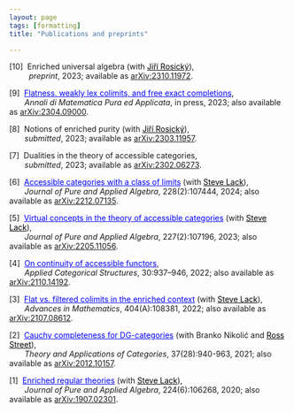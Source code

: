 ```yaml
---
layout: page
tags: [formatting]
title: "Publications and preprints"

---
```


[10]  Enriched universal algebra (with <a href="http://www.math.muni.cz/~rosicky/" style="color:black">Jiří Rosický</a>), <br>
         *preprint*, 2023; available as [arXiv:2310.11972](https://arxiv.org/abs/2310.11972).

[9]  <a href="https://doi.org/10.1007/s10231-023-01383-2" style="color:blue">Flatness, weakly lex colimits, and free exact completions</a>, <br>
       *Annali di Matematica Pura ed Applicata*, in press, 2023; also available as [arXiv:2304.09000](https://arxiv.org/abs/2304.09000).

[8]  Notions of enriched purity (with <a href="http://www.math.muni.cz/~rosicky/" style="color:black">Jiří Rosický</a>), <br>
       *submitted*, 2023; available as [arXiv:2303.11957](https://arxiv.org/abs/2303.11957).

[7]  Dualities in the theory of accessible categories, <br>
       *submitted*, 2023; available as [arXiv:2302.06273](https://arxiv.org/abs/2302.06273).

[6]  <a href="https://doi.org/10.1016/j.jpaa.2023.107444" style="color:blue">Accessible categories with a class of limits</a> (with <a href="https://researchers.mq.edu.au/en/persons/steve-lack" style="color:black">Steve Lack</a>), <br>
       *Journal of Pure and Applied Algebra*, 228(2):107444, 2024; also available as [arXiv:2212.07135](https://arxiv.org/abs/2212.07135).

[5]  <a href="https://doi.org/10.1016/j.jpaa.2022.107196" style="color:blue">Virtual concepts in the theory of accessible categories</a>
 (with <a href="https://researchers.mq.edu.au/en/persons/steve-lack" style="color:black">Steve Lack</a>), <br>
       *Journal of Pure and Applied Algebra*, 227(2):107196, 2023; also available as [arXiv:2205.11056](https://arxiv.org/abs/2205.11056).

[4]  <a href="https://doi.org/10.1007/s10485-022-09677-x" style="color:blue">On continuity of accessible functors</a>, <br>
       *Applied Categorical Structures*, 30:937–946, 2022; also available as [arXiv:2110.14192](https://arxiv.org/abs/2110.14192).

[3]  <a href="https://doi.org/10.1016/j.aim.2022.108381" style="color:blue">Flat vs. filtered colimits in the enriched context</a> (with <a href="https://researchers.mq.edu.au/en/persons/steve-lack" style="color:black">Steve Lack</a>), <br>
       *Advances in Mathematics*, 404(A):108381, 2022; also available as [arXiv:2107.08612](https://arxiv.org/abs/2107.08612).

[2]  <a href="http://www.tac.mta.ca/tac/volumes/37/28/37-28abs.html" style="color:blue">Cauchy completeness for DG-categories</a> (with Branko Nikolić and <a href="http://maths.mq.edu.au/~street/" style="color:black">Ross Street</a>), <br>
       *Theory and Applications of Categories*, 37(28):940-963, 2021; also available as [arXiv:2012.10157](https://arxiv.org/abs/2012.10157). 

[1]  <a href="https://doi.org/10.1016/j.jpaa.2019.106268" style="color:blue">Enriched regular theories</a> (with <a href="https://researchers.mq.edu.au/en/persons/steve-lack" style="color:black">Steve Lack</a>), <br>
       *Journal of Pure and Applied Algebra*, 224(6):106268, 2020; also available as [arXiv:1907.02301](https://arxiv.org/abs/1907.02301). 


